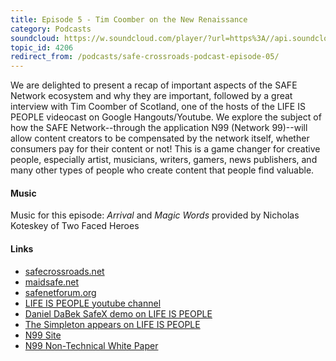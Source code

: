 ```yaml
---
title: Episode 5 - Tim Coomber on the New Renaissance
category: Podcasts
soundcloud: https://w.soundcloud.com/player/?url=https%3A//api.soundcloud.com/tracks/211686829
topic_id: 4206
redirect_from: /podcasts/safe-crossroads-podcast-episode-05/
---
```


We are delighted to present a recap of important aspects of the SAFE Network ecosystem and why they are important, followed by a great interview with Tim Coomber of Scotland, one of the hosts of the LIFE IS PEOPLE videocast on Google Hangouts/Youtube. We explore the subject of how the SAFE Network--through the application N99 (Network 99)--will allow content creators to be compensated by the network itself, whether consumers pay for their content or not! This is a game changer for creative people, especially artist, musicians, writers, gamers, news publishers, and many other types of people who create content that people find valuable.

#### Music

Music for this episode: _Arrival_ and _Magic Words_ provided by Nicholas Koteskey of Two Faced Heroes

#### Links

- [safecrossroads.net](http://safecrossroads.net)
- [maidsafe.net](http://maidsafe.net)
- [safenetforum.org](https://safenetforum.org)
- [LIFE IS PEOPLE youtube channel](https://www.youtube.com/results?search_query=life+is+people+channel)
- [Daniel DaBek SafeX demo on LIFE IS PEOPLE](https://www.youtube.com/watch?v=9urwgbxfm-U)
- [The Simpleton appears on LIFE IS PEOPLE](https://www.youtube.com/watch?v=e9IUyM4Bta8)
- [N99 Site](http://www.n99.co/about.html)
- [N99 Non-Technical White Paper](https://weadvancelivefree.wordpress.com/2015/06/21/n99-the-non%C2%ADtechnical-white-paper/)
